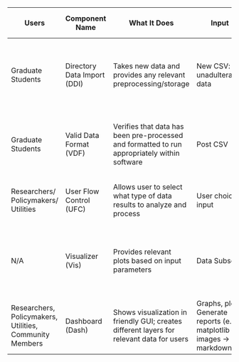 | **Users** | **Component Name** | **What It Does** | **Input** | **Output** | **How use other components** |
|---|---|---|---|---|---|
| Graduate Students | Directory Data Import (DDI) | Takes new data and provides any relevant preprocessing/storage | New CSV: unadulterated data | Post CSV: New data formatted to work within any tools developed by the software | Accesses new data for analysis in Valid Data Format  |
| Graduate Students | Valid Data Format (VDF) | Verifies that data has been pre-processed and formatted to run appropriately within software | Post CSV | True (if no format errors found);<br>Else False → Error Message | Uses DDI;<br>Feeds into UFC to select what to analyze and highlight |
| Researchers/ Policymakers/ Utilities | User Flow Control (UFC) | Allows user to select what type of data results to analyze and process | User choice input | Data Subset | Manipulates VDF to create subsets of data for Vis |
| N/A | Visualizer (Vis) | Provides relevant plots based on input parameters | Data Subset | Graphs, plots;<br>Generate reports (e.g., matplotlib → images → markdowns) | Generates visuals for dashboard |
| Researchers, Policymakers, Utilities, Community Members | Dashboard (Dash) | Shows visualization in friendly GUI; creates different layers for relevant data for users | Graphs, plots;<br>Generate reports (e.g., matplotlib → images → markdowns) | GUI | Flows from Vis |
